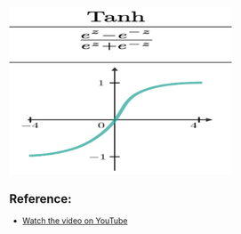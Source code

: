 <img src="tanh.png" alt="tanh" width="400" height="300"/>

## Reference:
- [Watch the video on YouTube](https://www.youtube.com/watch?v=u0VsKSoSM4Y)
